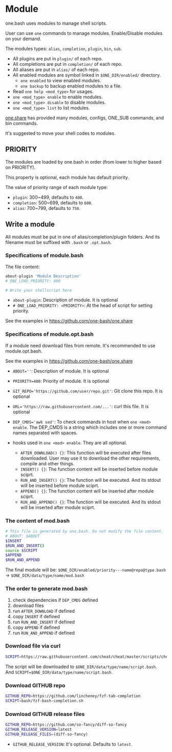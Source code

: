 # Module

one.bash uses modules to manage shell scripts.

User can use `one` commands to manage modules. Enable/Disable modules on your demand.

The modules types: `alias`, `completion`, `plugin`, `bin`, `sub`.

- All plugins are put in `plugin/` of each repo.
- All completions are put in `completion/` of each repo.
- All aliases are put in `alias/` of each repo.
- All enabled modules are symbol linked in `$ONE_DIR/enabled/` directory.
  - `one enabled` to view enabled modules.
  - `one backup` to backup enabled modules to a file.
- Read `one help <mod_type>` for usages.
- `one <mod_type> enable` to enable modules.
- `one <mod_type> disable` to disable modules.
- `one <mod_type> list` to list modules.

[one.share][] has provided many modules, configs, ONE_SUB commands, and bin commands.

It's suggested to move your shell codes to modules.

## PRIORITY

The modules are loaded by one.bash in order (from lower to higher based on PRIORITY).

This property is optional, each module has default priority.

The value of priority range of each module type:

- `plugin`: 300~499, defaults to `400`.
- `completion`: 500~699, defaults to `600`.
- `alias`: 700~799, defaults to `750`.

## Write a module

All modules must be put in one of alias/completion/plugin folders. And its filename must be suffixed with `.bash` or `.opt.bash`.

### Specifications of module.bash

The file content:

```sh
about-plugin 'Module Description'
# ONE_LOAD_PRIORITY: 400

# Write your shellscript here
```

- `about-plugin`: Description of module. It is optional
- `# ONE_LOAD_PRIORITY: <PRIORITY>`: At the head of script for setting priority.

See the examples in https://github.com/one-bash/one.share

### Specifications of module.opt.bash

If a module need download files from remote. It's recommended to use module.opt.bash.

See the examples in https://github.com/one-bash/one.share

- `ABOUT=''`: Description of module. It is optional
- `PRIORITY=400`: Priority of module. It is optional
- `GIT_REPO='https://github.com/user/repo.git'`: Git clone this repo. It is optional
- `URL='https://raw.githubusercontent.com/...'`: curl this file. It is optional
- `DEP_CMDS='awk sed'`: To check commands in host when `one <mod> enable`. The DEP_CMDS is a string which includes one or more command names separated with spaces.

- hooks used in `one <mod> enable`. They are all optional.
  - `AFTER_DOWNLOAD() {}`: This function will be executed after files downloaded. User may use it to download the other requirements, compile and other things.
  - `INSERT() {}`: The function content will be inserted before module sciprt.
  - `RUN_AND_INSERT() {}`: The function will be executed. And its stdout will be inserted before module sciprt.
  - `APPEND() {}`: The function content will be inserted after module sciprt.
  - `RUN_AND_APPEND() {}`: The function will be executed. And its stdout will be inserted after module sciprt.

### The content of mod.bash

```sh
# This file is generated by one.bash. Do not modify the file content.
# ABOUT: $ABOUT
$INSERT
$RUN_AND_INSERT()
source $SCRIPT
$APPEND
$RUN_AND_APPEND
```

The final module will be: `$ONE_DIR/enabled/priority---name@repo@type.bash` -> `$ONE_DIR/data/type/name/mod.bash`

### The order to generate mod.bash

1. check dependencies if `DEP_CMDS` defined
2. download files
3. run `AFTER_DOWNLOAD` if defined
4. copy `INSERT` if defined
5. run `RUN_AND_INSERT` if defined
6. copy `APPEND` if defined
7. run `RUN_AND_APPEND` if defined

### Download file via curl

```sh
SCRIPT=https://raw.githubusercontent.com/cheat/cheat/master/scripts/cheat.bash
```

The script will be downloaded to `$ONE_DIR/data/type/name/script.bash`.
And `SCRIPT=$ONE_DIR/data/type/name/script.bash`.

### Download GITHUB repo

```sh
GITHUB_REPO=https://github.com/lincheney/fzf-tab-completion
SCRIPT=bash/fzf-bash-completion.sh
```

### Download GITHUB release files

```sh
GITHUB_REPO=https://github.com/so-fancy/diff-so-fancy
GITHUB_RELEASE_VERSION=latest
GITHUB_RELEASE_FILES=(diff-so-fancy)
```

- `GITHUB_RELEASE_VERSION`: It's optional. Defaults to `latest`.

<!-- links -->

[one.share]: https://github.com/one-bash/one.share
